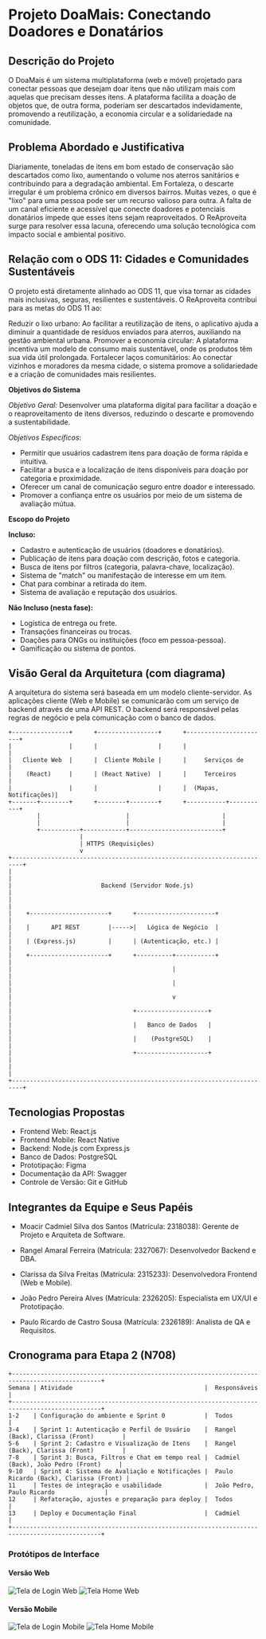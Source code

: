 # Projeto DoaMais: Conectando Doadores e Donatários

## Descrição do Projeto 

O DoaMais é um sistema multiplataforma (web e móvel) projetado para conectar pessoas que desejam doar itens que não utilizam mais com aquelas que precisam desses itens.  A plataforma facilita a doação de objetos que, de outra forma, poderiam ser descartados indevidamente, promovendo a reutilização, a economia circular e a solidariedade na comunidade.


## Problema Abordado e Justificativa 

Diariamente, toneladas de itens em bom estado de conservação são descartados como lixo, aumentando o volume nos aterros sanitários e contribuindo para a degradação ambiental. Em Fortaleza, o descarte irregular é um problema crônico em diversos bairros.  Muitas vezes, o que é "lixo" para uma pessoa pode ser um recurso valioso para outra. A falta de um canal eficiente e acessível que conecte doadores e potenciais donatários impede que esses itens sejam reaproveitados. O ReAproveita surge para resolver essa lacuna, oferecendo uma solução tecnológica com impacto social e ambiental positivo. 



## Relação com o ODS 11: Cidades e Comunidades Sustentáveis 

O projeto está diretamente alinhado ao ODS 11, que visa tornar as cidades mais inclusivas, seguras, resilientes e sustentáveis.  O ReAproveita contribui para as metas do ODS 11 ao:


Reduzir o lixo urbano: Ao facilitar a reutilização de itens, o aplicativo ajuda a diminuir a quantidade de resíduos enviados para aterros, auxiliando na gestão ambiental urbana. 
Promover a economia circular: A plataforma incentiva um modelo de consumo mais sustentável, onde os produtos têm sua vida útil prolongada.
Fortalecer laços comunitários: Ao conectar vizinhos e moradores da mesma cidade, o sistema promove a solidariedade e a criação de comunidades mais resilientes.


**Objetivos do Sistema**

*Objetivo Geral:* Desenvolver uma plataforma digital para facilitar a doação e o reaproveitamento de itens diversos, reduzindo o descarte e promovendo a sustentabilidade.

*Objetivos Específicos*:

* Permitir que usuários cadastrem itens para doação de forma rápida e intuitiva.
* Facilitar a busca e a localização de itens disponíveis para doação por categoria e proximidade.
* Oferecer um canal de comunicação seguro entre doador e interessado.
* Promover a confiança entre os usuários por meio de um sistema de avaliação mútua.


**Escopo do Projeto**

**Incluso:**

* Cadastro e autenticação de usuários (doadores e donatários).
* Publicação de itens para doação com descrição, fotos e categoria.
* Busca de itens por filtros (categoria, palavra-chave, localização).
* Sistema de "match" ou manifestação de interesse em um item.
* Chat para combinar a retirada do item.
* Sistema de avaliação e reputação dos usuários.

**Não Incluso (nesta fase):**

* Logística de entrega ou frete.
* Transações financeiras ou trocas.
* Doações para ONGs ou instituições (foco em pessoa-pessoa).
* Gamificação ou sistema de pontos.


## Visão Geral da Arquitetura (com diagrama) 


A arquitetura do sistema será baseada em um modelo cliente-servidor. As aplicações cliente (Web e Mobile) se comunicarão com um serviço de backend através de uma API REST. O backend será responsável pelas regras de negócio e pela comunicação com o banco de dados.

``` inicio diagrama
+----------------+      +-----------------+      +-----------------------+
|                |      |                 |      |                       |
|   Cliente Web  |      |  Cliente Mobile |      |     Serviços de       |
|    (React)     |      | (React Native)  |      |     Terceiros         |
|                |      |                 |      |  (Mapas, Notificações)|
+-------+--------+      +--------+--------+      +-----------+-----------+
        |                        |                          |
        |                        |                          |
        +-----------+------------+--------------------------+
                    |
                    | HTTPS (Requisições)
                    v
+-------------------------------------------------------------------------+
|                                                                         |
|                         Backend (Servidor Node.js)                      |
|                                                                         |
|    +----------------------+      +----------------------+               |
|    |      API REST        |----->|   Lógica de Negócio  |               |
|    | (Express.js)         |      | (Autenticação, etc.) |               |
|    +----------------------+      +----------+-----------+               |
|                                             |                           |
|                                             |                           |
|                                             v                           |
|                                  +--------------------+                 |
|                                  |   Banco de Dados   |                 |
|                                  |    (PostgreSQL)    |                 |
|                                  +--------------------+                 |
|                                                                         |
+-------------------------------------------------------------------------+
```


## Tecnologias Propostas 


* Frontend Web: React.js
* Frontend Mobile: React Native
* Backend: Node.js com Express.js
* Banco de Dados: PostgreSQL
* Prototipação: Figma 
* Documentação da API: Swagger 
* Controle de Versão: Git e GitHub


## Integrantes da Equipe e Seus Papéis


* Moacir Cadmiel Silva dos Santos (Matrícula: 2318038): Gerente de Projeto e Arquiteta de Software.

* Rangel Amaral Ferreira (Matrícula: 2327067): Desenvolvedor Backend e DBA.

* Clarissa da Silva Freitas (Matrícula: 2315233): Desenvolvedora Frontend (Web e Mobile).

* João Pedro Pereira Alves (Matrícula: 2326205): Especialista em UX/UI e Prototipação.

* Paulo Ricardo de Castro Sousa (Matrícula: 2326189): Analista de QA e Requisitos.



## Cronograma para Etapa 2 (N708)
```
+-----------------------------------------------------------------------------------------------+
Semana | Atividade                                     |  Responsáveis                           |
+-----------------------------------------------------------------------------------------------+
1-2    | Configuração do ambiente e Sprint 0           |  Todos                                  |
3-4    | Sprint 1: Autenticação e Perfil de Usuário    |  Rangel (Back), Clarissa (Front)        |
5-6    | Sprint 2: Cadastro e Visualização de Itens    |  Rangel (Back), Clarissa (Front)        |
7-8    | Sprint 3: Busca, Filtros e Chat em tempo real |  Cadmiel (Back), João Pedro (Front)     |
9-10   | Sprint 4: Sistema de Avaliação e Notificações |  Paulo Ricardo (Back), Clarissa (Front) |
11     | Testes de integração e usabilidade            |  João Pedro, Paulo Ricardo              |
12     | Refatoração, ajustes e preparação para deploy |  Todos                                  |
13     | Deploy e Documentação Final                   |  Cadmiel                                |  
+-----------------------------------------------------------------------------------------------+
```


### Protótipos de Interface

#### Versão Web
![Tela de Login Web](prototypes/web/01-tela-login.jpg)
![Tela Home Web](prototypes/web/02-tela-home.jpg)

#### Versão Mobile
![Tela de Login Mobile](prototypes/mobile/01-tela-login.jpg)
![Tela Home Mobile](prototypes/mobile/02-tela-menu-produtos.jpg)
